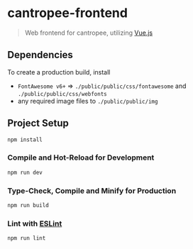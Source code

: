 # cantropee-frontend

> Web frontend for cantropee, utilizing [Vue.js](https://vuejs.org/)


## Dependencies
To create a production build, install
- `FontAwesome v6+` => `./public/public/css/fontawesome` and `./public/public/css/webfonts`
- any required image files to `./public/public/img`

## Project Setup

```sh
npm install
```

### Compile and Hot-Reload for Development

```sh
npm run dev
```

### Type-Check, Compile and Minify for Production

```sh
npm run build
```

### Lint with [ESLint](https://eslint.org/)

```sh
npm run lint
```
